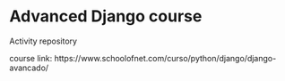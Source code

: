 <h1>Advanced Django course</h1>
<p>Activity repository</p>
<p>course link: https://www.schoolofnet.com/curso/python/django/django-avancado/</p>
